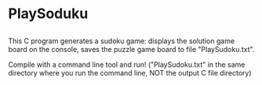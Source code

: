 # PlaySoduku

##

 This C program generates a sudoku game:
 displays the solution game board on the console,
 saves the puzzle game board to file "PlaySudoku.txt".
 
 Compile with a command line tool and run!
 ("PlaySudoku.txt" in the same directory where you run the command line, NOT the output C file directory)
